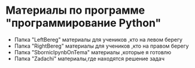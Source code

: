 # Материалы по программе "программирование Python"
- Папка "LeftBereg" материалы для учеников ,кто на левом берегу
- Папка "RightBereg" материалы для учеников ,кто на правом берегу
- Папка "SbornicIpynbOnTema" материалы ,которые я готовлю
- Папка "Zadachi" материалы,где находятся решение задач